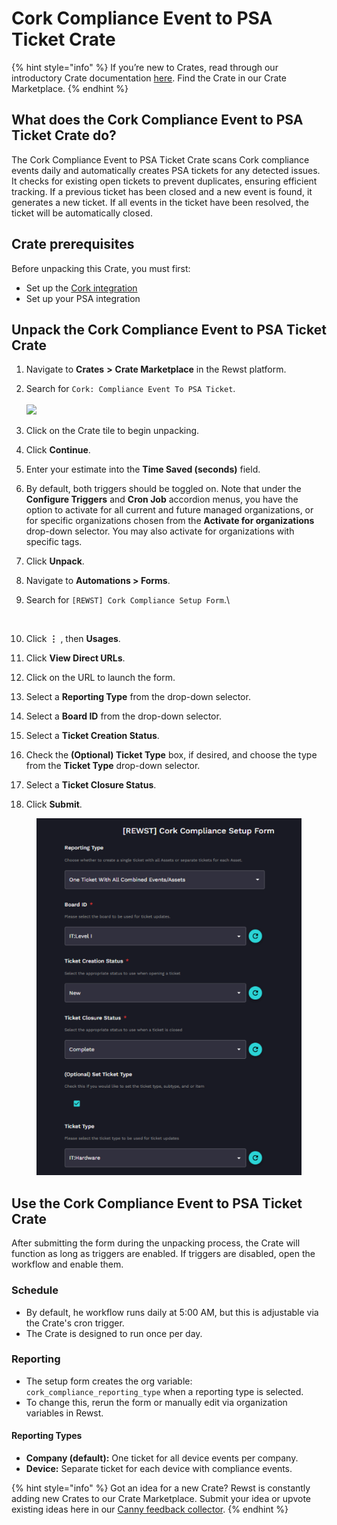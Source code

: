 # Cork Compliance Event to PSA Ticket Crate

{% hint style="info" %}
&#x20;If you’re new to Crates, read through our introductory Crate documentation [here](https://docs.rewst.help/prebuilt-automations/crates). Find the Crate in our Crate Marketplace.
{% endhint %}

## What does the Cork Compliance Event to PSA Ticket Crate do?

The Cork Compliance Event to PSA Ticket Crate scans Cork compliance events daily and automatically creates PSA tickets for any detected issues. It checks for existing open tickets to prevent duplicates, ensuring efficient tracking. If a previous ticket has been closed and a new event is found, it generates a new ticket. If all events in the ticket have been resolved, the ticket will be automatically closed.

## Crate prerequisites

Before unpacking this Crate, you must first:

* Set up the [Cork integration](../../configuration/integrations/integration-guides/cork-integration.md)
* Set up your PSA integration

## Unpack the Cork Compliance Event to PSA Ticket Crate

1. Navigate to **Crates** **>** **Crate Marketplace** in the Rewst platform.
2. Search for `Cork: Compliance Event To PSA Ticket`.\
   \
   ![](<../../../.gitbook/assets/Screenshot 2025-06-09 at 11.41.23 AM.png>)
3. Click on the Crate tile to begin unpacking.
4. Click **Continue**.
5. Enter your estimate into the **Time Saved (seconds)** field.
6. By default, both triggers should be toggled on. Note that under the **Configure Triggers** and **Cron Job** accordion menus, you have the option to activate for all current and future managed organizations, or for specific organizations chosen from the **Activate for organizations** drop-down selector. You may also activate for organizations with specific tags.&#x20;
7. Click **Unpack**.
8. Navigate to **Automations > Forms**.
9.  Search for `[REWST] Cork Compliance Setup Form`.\


    <figure><img src="../../../.gitbook/assets/Screenshot 2025-06-09 at 11.46.48 AM.png" alt=""><figcaption></figcaption></figure>
10. Click **⋮** , then **Usages**.
11. Click **View Direct URLs**.
12. Click on the URL to launch the form.
13. Select a **Reporting Type** from the drop-down selector.
14. Select a **Board ID** from the drop-down selector.
15. Select a **Ticket Creation Status**.
16. Check the **(Optional) Ticket Type** box, if desired, and choose the type from the **Ticket Type** drop-down selector.
17. Select a **Ticket Closure Status**.
18. Click **Submit**.

<figure><img src="../../../.gitbook/assets/image (70).png" alt="Screenshot of the REWST Cork Compliance Setup Form interface, displaying dropdown configuration fields including reporting type (set to “One Ticket With All Combined Events/Assets”), board ID (set to “IT:Level I”), ticket creation status (set to “New”), ticket closure status (set to “Complete”), and an optional ticket type section enabled with the ticket type set to “IT:Hardware.” Each field includes a refresh icon for dynamic updates, and required fields are marked with red asterisks."><figcaption></figcaption></figure>

## Use the Cork Compliance Event to PSA Ticket Crate

After submitting the form during the unpacking process, the Crate will function as long as triggers are enabled. If triggers are disabled, open the workflow and enable them.

### Schedule

* By default, he workflow runs daily at 5:00 AM, but this is adjustable via the Crate's cron trigger.
* The Crate is designed to run once per day.

### Reporting

* The setup form creates the org variable: `cork_compliance_reporting_type` when a reporting type is selected.
* To change this, rerun the form or manually edit via organization variables in Rewst.

#### Reporting Types

* **Company (default):** One ticket for all device events per company.
* **Device:** Separate ticket for each device with compliance events.



{% hint style="info" %}
Got an idea for a new Crate? Rewst is constantly adding new Crates to our Crate Marketplace. Submit your idea or upvote existing ideas here in our [Canny feedback collector](https://rewst.canny.io/crates).
{% endhint %}
